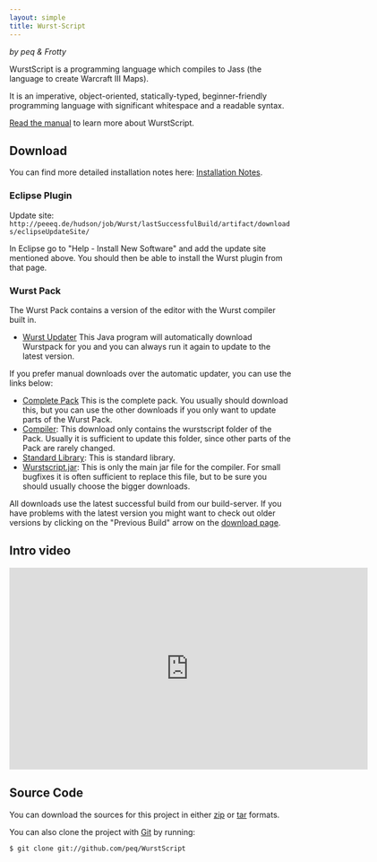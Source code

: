 ```yaml
---
layout: simple
title: Wurst-Script
---
```

_by peq & Frotty_ 


WurstScript is a programming language which compiles to Jass (the language to create Warcraft III Maps).

It is an imperative, object-oriented, statically-typed, beginner-friendly programming language with significant whitespace and a readable syntax.



[Read the manual](./manual.html) to learn more about WurstScript.

    
## Download
	
You can find more detailed installation notes here: [Installation Notes](./installation.html).

### Eclipse Plugin

Update site: `http://peeeq.de/hudson/job/Wurst/lastSuccessfulBuild/artifact/downloads/eclipseUpdateSite/`

In Eclipse go to "Help - Install New Software" and add the update site mentioned above. You should then be able to install the Wurst plugin from that page.


### Wurst Pack

The Wurst Pack contains a version of the editor with the Wurst compiler built in.
		
* [Wurst Updater](http://peeeq.de/hudson/job/Wurst/lastSuccessfulBuild/artifact/downloads/WurstUpdater.jar)
			This Java program will automatically download Wurstpack for you and you can always run it again to update to the latest version.

If you prefer manual downloads over the automatic updater, you can use the links below:


* [Complete Pack](http://peeeq.de/hudson/job/Wurst/lastSuccessfulBuild/artifact/downloads/wurstpack_complete.zip) 
			This is the complete pack. You usually should download this, but you can use the other downloads if you only want to update
			parts of the Wurst Pack.
* [Compiler](http://peeeq.de/hudson/job/Wurst/lastSuccessfulBuild/artifact/downloads/wurstpack_compiler.zip): 
			This download only contains the wurstscript folder of the Pack. Usually it is sufficient to update this folder, since 
			other parts of the Pack are rarely changed.
* [Standard Library](http://peeeq.de/hudson/job/Wurst/lastSuccessfulBuild/artifact/downloads/wurstpack_lib.zip): 
			This is standard library.
* [Wurstscript.jar](http://peeeq.de/hudson/job/Wurst/lastSuccessfulBuild/artifact/downloads/wurstscript.jar): 
			This is only the main jar file for the compiler. For small bugfixes it is often sufficient to replace this file, but
			to be sure you should usually choose the bigger downloads.

All downloads use the latest successful build from our build-server. If you have problems with the latest version you might want to check out older versions
by clicking on the "Previous Build" arrow on the [download page](http://peeeq.de/hudson/job/Wurst/lastSuccessfulBuild/artifact/downloads/).

## Intro video

<div>
<iframe width="640" height="360" src="https://www.youtube.com/embed/JYhUkRsQe-o" frameborder="0" allowfullscreen="true">
Please enable iframes to see the video.
</iframe>
</div>


## Source Code

You can download the sources for this project in either
[zip](https://github.com/peq/WurstScript/zipball/master) or
[tar](https://github.com/peq/WurstScript/tarball/master) formats.

You can also clone the project with [Git](http://git-scm.com) by running:
	
	$ git clone git://github.com/peq/WurstScript
